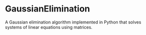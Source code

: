 # GaussianElimination
A Gaussian elimination algorithm implemented in Python that solves systems of linear equations using matrices. 
